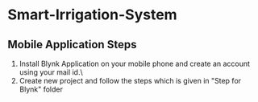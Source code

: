 # Smart-Irrigation-System

## Mobile Application Steps
  1.  Install Blynk Application on your mobile phone and create an account using your mail id.\
  2.  Create new project and follow the steps which is given in "Step for Blynk" folder
